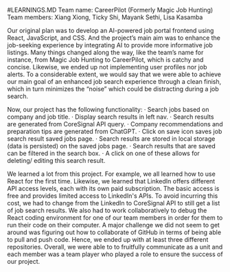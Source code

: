 #LEARNINGS.MD
Team name: CareerPilot (Formerly Magic Job Hunting)
Team members: Xiang Xiong, Ticky Shi, Mayank Sethi, Lisa Kasamba

Our original plan was to develop an AI-powered job portal frontend using React, JavaScript, and CSS. And the project’s main aim was to enhance the job-seeking experience by integrating AI to provide more informative job listings. Many things changed along the way, like the team’s name for instance, from Magic Job Hunting to CareerPilot, which is catchy and concise. Likewise, we ended up not implementing user profiles nor job alerts. To a considerable extent, we would say that we were able to achieve our main goal of an enhanced job search experience through a clean finish, which in turn minimizes the “noise” which could be distracting during a job search.

Now, our project has the following functionality:
· Search jobs based on company and job title.
· Display search results in left nav.
· Search results are generated from CoreSignal API query.
· Company recommendations and preparation tips are generated from ChatGPT.
· Click on save icon saves job search result saved jobs page.
· Search results are stored in local storage (data is persisted) on the saved jobs page.
· Search results that are saved can be filtered in the search box.
· A click on one of these allows for deleting/ editing this search result.

We learned a lot from this project. For example, we all learned how to use React for the first time. Likewise, we learned that LinkedIn offers different API access levels, each with its own paid subscription. The basic access is free and provides limited access to LinkedIn's APIs. To avoid incurring this cost, we had to change from the LinkedIn to CoreSignal API to still get a list of job search results. We also had to work collaboratively to debug the React coding environment for one of our team members in order for them to run their code on their computer. A major challenge we did not seem to get around was figuring out how to collaborate of GitHub in terms of being able to pull and push code. Hence, we ended up with at least three different repositories. Overall, we were able to to fruitfully communicate as a unit and each member was a team player who played a role to ensure the success of our project.
